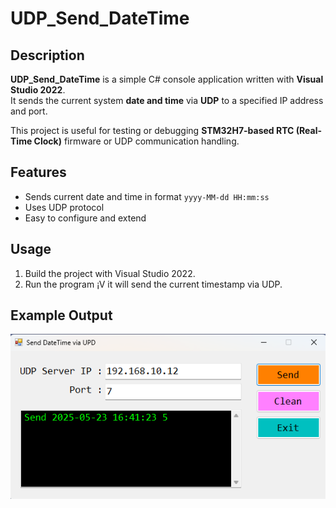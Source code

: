 # UDP_Send_DateTime

## Description

**UDP_Send_DateTime** is a simple C# console application written with **Visual Studio 2022**.  
It sends the current system **date and time** via **UDP** to a specified IP address and port.

This project is useful for testing or debugging **STM32H7-based RTC (Real-Time Clock)** firmware or UDP communication handling.

## Features

- Sends current date and time in format `yyyy-MM-dd HH:mm:ss`
- Uses UDP protocol
- Easy to configure and extend

## Usage

1. Build the project with Visual Studio 2022.
2. Run the program ¡V it will send the current timestamp via UDP.

## Example Output

![Demo Screenshot](demo1.png)
